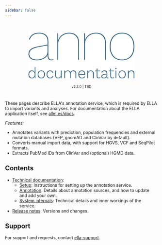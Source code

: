 ```yaml
---
sidebar: false
---
```


<div style="text-align: center;padding-bottom: 5%;">
	<div style="padding-top: 7%;">
		<img width="350px;" src="./anno-docs_blue.svg">
	</div>
	<br>
	<div style="font-size: 80%;">v2.3.0 | TBD</div>
</div>

These pages describe ELLA's annotation service, which is required by ELLA to import variants and analyses. For documentation about the ELLA application itself, see [allel.es/docs](http://allel.es/docs).

*Features:* 
- Annotates variants with prediction, population frequencies and external mutation databases (VEP, gnomAD and ClinVar by default).
- Converts manual import data, with support for HGVS, VCF and SeqPilot formats.
- Extracts PubMed IDs from ClinVar and (optional) HGMD data.

## Contents

- [Technical documentation](/technical/): 
	- [Setup](/technical/setup.md): Instructions for setting up the annotation service.
	- [Annotation](/technical/annotation.md): Details about annotation sources, and how to update and add your own. 
	- [System internals](/technical/sysinternals.md): Technical details and inner workings of the service. 
- [Release notes](/releasenotes/): Versions and changes.


## Support

For support and requests, contact [ella-support](ma&#105;lt&#111;&#58;&#101;%6&#67;la&#37;2&#68;s&#117;pport&#64;m&#101;&#100;i&#115;&#105;&#110;&#46;%75i%&#54;F&#46;n%&#54;F).


